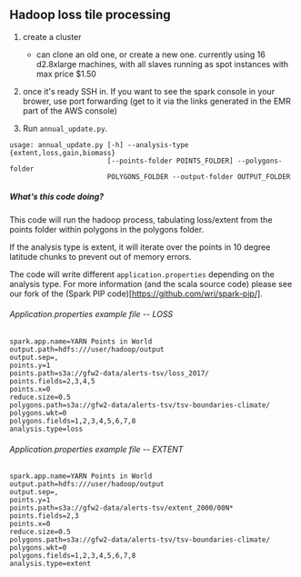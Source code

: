 ## Hadoop loss tile processing

1. create a cluster
	- can clone an old one, or create a new one. currently using 16 d2.8xlarge machines, with all slaves running as spot instances with max price $1.50
	
2. once it's ready SSH in. If you want to see the spark console in your brower, use port forwarding (get to it via the links generated in the EMR part of the AWS console)

3. Run `annual_update.py`.
```
usage: annual_update.py [-h] --analysis-type {extent,loss,gain,biomass}
                        [--points-folder POINTS_FOLDER] --polygons-folder
                        POLYGONS_FOLDER --output-folder OUTPUT_FOLDER
```

##### What's this code doing?

This code will run the hadoop process, tabulating loss/extent from the points folder within polygons in the polygons folder.

If the analysis type is extent, it will iterate over the points in 10 degree latitude chunks to prevent out of memory errors.

The code will write different `application.properties` depending on the analysis type. For more information (and the scala source code) please see our fork of the (Spark PIP code)[https://github.com/wri/spark-pip/].

###### Application.properties example file -- LOSS
```
spark.app.name=YARN Points in World
output.path=hdfs:///user/hadoop/output
output.sep=,
points.y=1
points.path=s3a://gfw2-data/alerts-tsv/loss_2017/
points.fields=2,3,4,5
points.x=0
reduce.size=0.5
polygons.path=s3a://gfw2-data/alerts-tsv/tsv-boundaries-climate/
polygons.wkt=0
polygons.fields=1,2,3,4,5,6,7,8
analysis.type=loss
```

###### Application.properties example file -- EXTENT
```
spark.app.name=YARN Points in World
output.path=hdfs:///user/hadoop/output
output.sep=,
points.y=1
points.path=s3a://gfw2-data/alerts-tsv/extent_2000/00N* 
points.fields=2,3
points.x=0
reduce.size=0.5
polygons.path=s3a://gfw2-data/alerts-tsv/tsv-boundaries-climate/
polygons.wkt=0
polygons.fields=1,2,3,4,5,6,7,8
analysis.type=extent
```
